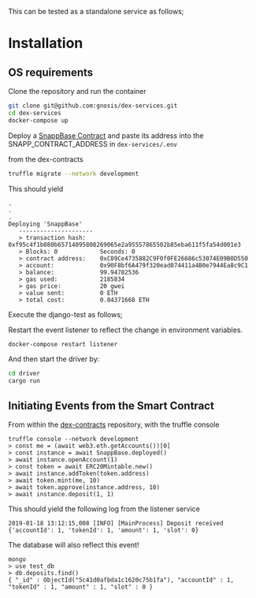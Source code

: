 This can be tested as a standalone service as follows;


Installation
============

OS requirements
---------------

Clone the repository and run the container

```bash
git clone git@github.com:gnosis/dex-services.git
cd dex-services
docker-compose up
```


Deploy a [SnappBase Contract](https://github.com/gnosis/dex-contracts) and paste its address into the SNAPP_CONTRACT_ADDRESS in `dex-services/.env`

from the dex-contracts
```bash
truffle migrate --network development
```

This should yield

```
.
.
.
Deploying 'SnappBase'
   ---------------------
   > transaction hash:    0xf95c4f1b080b65714095808269065e2a95557865502b85eba611f5fa54d001e3
   > Blocks: 0            Seconds: 0
   > contract address:    0xC89Ce4735882C9F0f0FE26686c53074E09B0D550
   > account:             0x90F8bf6A479f320ead074411a4B0e7944Ea8c9C1
   > balance:             99.94782536
   > gas used:            2185834
   > gas price:           20 gwei
   > value sent:          0 ETH
   > total cost:          0.04371668 ETH

```



Execute the django-test as follows;

Restart the event listener to reflect the change in environment variables.

```bash
docker-compose restart listener
```

And then start the driver by:
```bash
cd driver
cargo run
```






Initiating Events from the Smart Contract
-----------------------------------------

From within the [dex-contracts](https://github.com/gnosis/dex-contracts) repository, with the truffle console

```
truffle console --network development
> const me = (await web3.eth.getAccounts())[0]
> const instance = await SnappBase.deployed()
> await instance.openAccount(1)
> const token = await ERC20Mintable.new()
> await instance.addToken(token.address)
> await token.mint(me, 10)
> await token.approve(instance.address, 10)
> await instance.deposit(1, 1)
```

This should yield the following log from the listener service

```
2019-01-18 13:12:15,008 [INFO] [MainProcess] Deposit received {'accountId': 1, 'tokenId': 1, 'amount': 1, 'slot': 0}
```

The database will also reflect this event!

```
mongo
> use test_db
> db.deposits.find()
{ "_id" : ObjectId("5c41d0afbda1c1620c75b1fa"), "accountId" : 1, "tokenId" : 1, "amount" : 1, "slot" : 0 }

```
